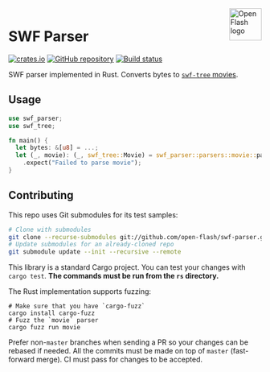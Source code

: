 <a href="https://github.com/open-flash/open-flash">
    <img src="https://raw.githubusercontent.com/open-flash/open-flash/master/logo.png"
    alt="Open Flash logo" title="Open Flash" align="right" width="64" height="64" />
</a>

# SWF Parser

[![crates.io](https://img.shields.io/crates/v/swf-parser.svg)](https://crates.io/crates/swf-parser)
[![GitHub repository](https://img.shields.io/badge/Github-open--flash%2Fswf--parser-blue.svg)](https://github.com/open-flash/swf-parser)
[![Build status](https://img.shields.io/travis/open-flash/swf-parser/master.svg)](https://travis-ci.org/open-flash/swf-parser)

SWF parser implemented in Rust.
Converts bytes to [`swf-tree` movies][swf-tree].

## Usage

```rust
use swf_parser;
use swf_tree;

fn main() {
  let bytes: &[u8] = ...;
  let (_, movie): (_, swf_tree::Movie) = swf_parser::parsers::movie::parse_movie(&bytes[..])
    .expect("Failed to parse movie");
}
```

## Contributing

This repo uses Git submodules for its test samples:

```sh
# Clone with submodules
git clone --recurse-submodules git://github.com/open-flash/swf-parser.git
# Update submodules for an already-cloned repo
git submodule update --init --recursive --remote
```

This library is a standard Cargo project. You can test your changes with
`cargo test`.  **The commands must be run from the `rs` directory.**

The Rust implementation supports fuzzing:

```
# Make sure that you have `cargo-fuzz`
cargo install cargo-fuzz
# Fuzz the `movie` parser
cargo fuzz run movie
```

Prefer non-`master` branches when sending a PR so your changes can be rebased if
needed. All the commits must be made on top of `master` (fast-forward merge).
CI must pass for changes to be accepted.

[swf-tree]: https://github.com/open-flash/swf-tree
